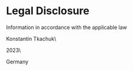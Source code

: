 # Legal Disclosure

Information in accordance with the applicable law

Konstantin Tkachuk\
<!-- Vogelhartstr.\ --> 2023\
Germany

